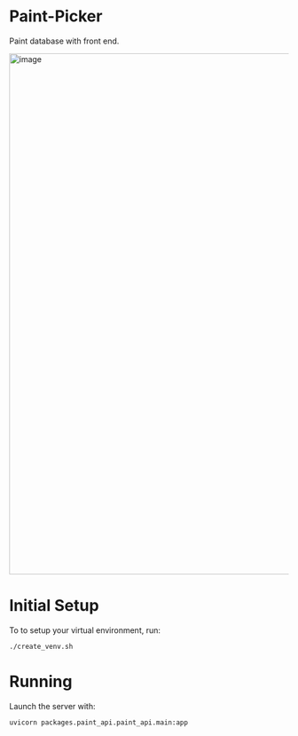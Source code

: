 # Paint-Picker
Paint database with front end.

<img width="1796" height="939" alt="image" src="https://github.com/user-attachments/assets/4537ec65-cf7d-4fbd-9dfc-8e74245cf5c1" />


# Initial Setup
To to setup your virtual environment, run:
```console
./create_venv.sh
```

# Running
Launch the server with:
```console
uvicorn packages.paint_api.paint_api.main:app
```

